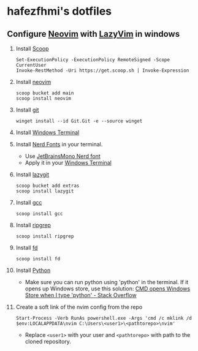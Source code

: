 # hafezfhmi's dotfiles

## Configure [Neovim](https://neovim.io/) with [LazyVim](https://www.lazyvim.org/) in windows

1. Install [Scoop](https://scoop.sh/)

   ```shell
   Set-ExecutionPolicy -ExecutionPolicy RemoteSigned -Scope CurrentUser
   Invoke-RestMethod -Uri https://get.scoop.sh | Invoke-Expression
   ```

2. Install [neovim](https://neovim.io/)

   ```shell
   scoop bucket add main
   scoop install neovim
   ```

3. Install [git](https://git-scm.com)

   ```shell
   winget install --id Git.Git -e --source winget
   ```

4. Install [Windows Terminal](https://apps.microsoft.com/detail/9n0dx20hk701?launch=true&mode=full&hl=en-us&gl=my&ocid=bingwebsearch)

5. Install [Nerd Fonts](https://www.nerdfonts.com/#home) in your terminal.

   - Use [JetBrainsMono Nerd font](https://github.com/ryanoasis/nerd-fonts/releases/download/v3.2.1/JetBrainsMono.zip)
   - Apply it in your [Windows Terminal](https://apps.microsoft.com/detail/9n0dx20hk701?launch=true&mode=full&hl=en-us&gl=my&ocid=bingwebsearch)

6. Install [lazygit](https://github.com/jesseduffield/lazygit?tab=readme-ov-file)

   ```shell
   scoop bucket add extras
   scoop install lazygit
   ```

7. Install [gcc](https://gcc.gnu.org)

   ```shell
   scoop install gcc
   ```

8. Install [ripgrep](https://github.com/BurntSushi/ripgrep)

   ```shell
   scoop install ripgrep
   ```

9. Install [fd](https://github.com/sharkdp/fd?tab=readme-ov-file#installation)

   ```shell
   scoop install fd
   ```

10. Install [Python](https://www.python.org/downloads/windows/)

    - Make sure you can run python using 'python' in the terminal.
      If it opens up Windows store, use this solution: [CMD opens Windows Store when I type 'python' - Stack Overflow](https://stackoverflow.com/questions/58754860/cmd-opens-windows-store-when-i-type-python)

11. Create a soft link of the nvim config from the repo

    ```shell
    Start-Process -Verb RunAs powershell.exe -Args 'cmd /c mklink /d $env:LOCALAPPDATA\nvim C:\Users\<user1>\<pathtorepo>\nvim'
    ```

    - Replace `<user1>` with your user and `<pathtorepo>` with path to the cloned repository.
